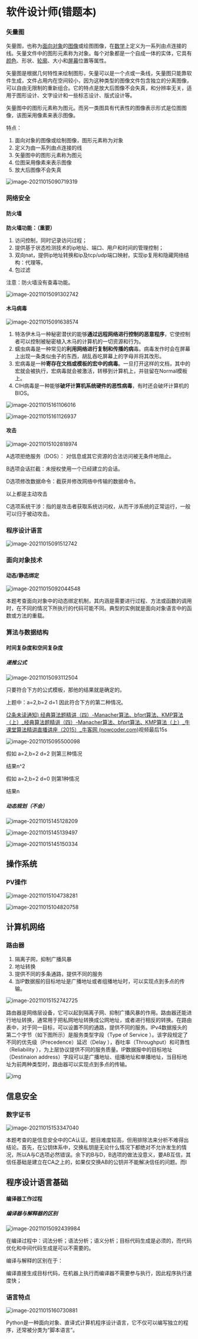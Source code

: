 # 软件设计师(错题本)

### 矢量图

矢量图，也称为[面向对象](https://baike.baidu.com/item/面向对象)的[图像](https://baike.baidu.com/item/图像)或绘图图像，在[数学](https://baike.baidu.com/item/数学/107037)上定义为一系列由点连接的线。矢量文件中的图形元素称为对象。每个对象都是一个自成一体的实体，它具有[颜色](https://baike.baidu.com/item/颜色/5014)、形状、[轮廓](https://baike.baidu.com/item/轮廓/4155218)、大小和[屏幕](https://baike.baidu.com/item/屏幕/3750314)位置等属性。

​     矢量图是根据几何特性来绘制图形，矢量可以是一个点或一条线，矢量图只能靠软件生成，文件占用内在空间较小，因为这种类型的图像文件包含独立的分离图像，可以自由无限制的重新组合。它的特点是放大后图像不会失真，和分辨率无关，适用于图形设计、文字设计和一些标志设计、版式设计等。     

矢量图中的图形元素称为图元。而另一类图具有代表性的图像表示形式是位图图像，该图采用像素来表示图像。

特点：

1. 面向对象的图像或绘制图像，图形元素称为对象
2. 定义为由一系列由点连接的线
3. 矢量图中的图形元素称为图元
4. 位图采用像素来表示图像
5. 放大后图像不会失真

![image-20211015090719319](https://mynotepicbed.oss-cn-beijing.aliyuncs.com/img/image-20211015090719319.png)

### 网络安全

#### 防火墙

**防火墙功能：（重要）**

1. 访问控制，同时记录访问过程；
2. 提供基于状态检测技术的ip地址、端口、用户和时间的管理控制；
3. 双向nat，提供ip地址转换和ip及tcp/udp端口映射，实现ip复用和隐藏网络结构：代理等。
4. 包过滤

注意：防火墙没有查毒功能。

![image-20211015091302742](https://mynotepicbed.oss-cn-beijing.aliyuncs.com/img/image-20211015091302742.png)

#### 木马病毒

![image-20211015091638574](https://mynotepicbed.oss-cn-beijing.aliyuncs.com/img/image-20211015091638574.png)

1. 特洛伊木马一种秘密潜伏的能够**通过远程网络进行控制的恶意程序**，它使控制者可以控制被秘密植入木马的计算机的一切资源和行为。
2. 蠕虫病毒是一种常见的**利用网络进行复制和传播的病**毒。病毒发作时会在屏幕上出现一条类似虫子的东西，胡乱吞吃屏幕上的字母并将其改形。
3. 宏病毒是一种**寄存在文档或模板的宏中的病毒**。一旦打开这样的文档，其中的宏就会被执行，宏病毒就会被激活，转移到计算机上，并驻留在Normal模板上。
4. CIH病毒是一种能够**破坏计算机系统硬件的恶性病毒**，有时还会破坏计算机的BIOS。

![image-20211015161106016](https://mynotepicbed.oss-cn-beijing.aliyuncs.com/img/image-20211015161106016.png)

![image-20211015161126937](https://mynotepicbed.oss-cn-beijing.aliyuncs.com/img/image-20211015161126937.png)

#### 攻击

![image-20211015102818974](https://mynotepicbed.oss-cn-beijing.aliyuncs.com/img/image-20211015102818974.png) 

A选项拒绝服务（DOS）： 对信息或其它资源的合法访问被无条件地阻止。 

B选项会话拦截：未授权使用一个已经建立的会话。

D选项修改数据命令：截获并修改网络中传输的数据命令。

以上都是主动攻击

C选项系统干涉：指的是攻击者获取系统访问权，从而干涉系统的正常运行，一般可以归于被动攻击。



### 程序设计语言

![image-20211015091512742](https://mynotepicbed.oss-cn-beijing.aliyuncs.com/img/image-20211015091512742.png)

### 面向对象技术

#### 动态/静态绑定

![image-20211015092044548](https://mynotepicbed.oss-cn-beijing.aliyuncs.com/img/image-20211015092044548.png)

 本题考查面向对象中的动态绑定机制，其内涵是需要进行过程、方法或函数的调用时，在不同的情况下所执行的代码可能不同。典型的实例就是面向对象语言中的函数或方法的重载。



### 算法与数据结构

#### 时间复杂度和空间复杂度

##### 递推公式

![image-20211015093112504](https://mynotepicbed.oss-cn-beijing.aliyuncs.com/img/image-20211015093112504.png)



只要符合下方的公式模板，那他的结果就是确定的。

上题中：a=2,b=2   d=1   因此符合下方的第二种情况。

[(2条未读通知) 经典算法题精讲（四）-Manacher算法、bfprt算法、KMP算法（上）_经典算法题精讲（四）-Manacher算法、bfprt算法、KMP算法（上）_牛课堂算法精讲直播讲座（2015）_牛客网 (nowcoder.com)](https://www.nowcoder.com/live/2/4/1)视频最后15s

![image-20211015095500098](https://mynotepicbed.oss-cn-beijing.aliyuncs.com/img/image-20211015095500098.png)

假如  a=2,b=2  d=2  则第三种情况

结果n^2

假如  a=2,b=2  d=0  则第1种情况

结果n

##### 动态规划（不会）

![image-20211015145128209](C:\Users\DELL\AppData\Roaming\Typora\typora-user-images\image-20211015145128209.png)

![image-20211015145139497](https://mynotepicbed.oss-cn-beijing.aliyuncs.com/img/image-20211015145139497.png)

![image-20211015145150334](https://mynotepicbed.oss-cn-beijing.aliyuncs.com/img/image-20211015145150334.png)       

### 

## 操作系统

### PV操作

![image-20211015104738281](https://mynotepicbed.oss-cn-beijing.aliyuncs.com/img/image-20211015104738281.png)

![image-20211015104820758](https://mynotepicbed.oss-cn-beijing.aliyuncs.com/img/image-20211015104820758.png)



## 计算机网络

### 路由器

1. 隔离子网，抑制广播风暴
2. 地址转换
3. 提供不同的多条通路，提供不同的服务
4. 当IP数据报的目标地址是广播地址或者组播地址时，可以实现点到多点的传输。

![image-20211015152742725](https://mynotepicbed.oss-cn-beijing.aliyuncs.com/img/image-20211015152742725.png)

 路由器是网络层设备，它可以起到隔离子网、抑制广播风暴的作用。路由器还能进行地址转换，通常用于把私网地址转换成公网地址，或者进行相反的转换。在路由表中，对于同一目标，可以设置不同的通路，提供不同的服务。IPv4数据报头的第二个字节（如下图所示）是服务类型字段（Type of Service ）。该字段规定了不同的优先级（Precedence）延迟（Delay ），吞吐率（Throughput）和可靠性（Reliability ），为上层协议提供不同的服务质量。IP数据报中的目标地址（Destinaion address）字段可以是广播地址、组播地址和单播地址，当目标地址为前两种类型时，路由器可以实现点到多点的传输。

![img](https://mynotepicbed.oss-cn-beijing.aliyuncs.com/img/109_507108.jpg)



## 信息安全

### 数字证书

![image-20211015153347040](https://mynotepicbed.oss-cn-beijing.aliyuncs.com/img/image-20211015153347040.png)

本题考查的是信息安全中的CA认证。题目难度较高，但用排除法来分析不难得出结论。首先，在公钥体系中，交换私钥是无论什么情况下都绝对不允许发生的情况，所以A与C选项必然错误。余下的B与D，B选项的做法没意义，要AB互信，其信任基础是建立在CA之上的，如果仅交换AB的公钥并不能解决信任的问题。而I

## 程序设计语言基础

#### 编译器工作过程

##### 编译器与解释器的区别

![image-20211015092439984](https://mynotepicbed.oss-cn-beijing.aliyuncs.com/img/image-20211015092439984.png)

在编译过程中：词法分析；语法分析；语义分析；目标代码生成是必须的，而代码优化和中间代码生成是可以不需要的。

 编译与解释的区别在于：

 编译直接生成目标代码，在机器上执行而编译器不需要参与执行，因此程序执行速度快；

### 语言特点

![image-20211015160730881](https://mynotepicbed.oss-cn-beijing.aliyuncs.com/img/image-20211015160730881.png)

 Python是一种面向对象、直译式计算机程序设计语言，它不仅可以编写独立的程序，还常被分类为“脚本语言”。





































